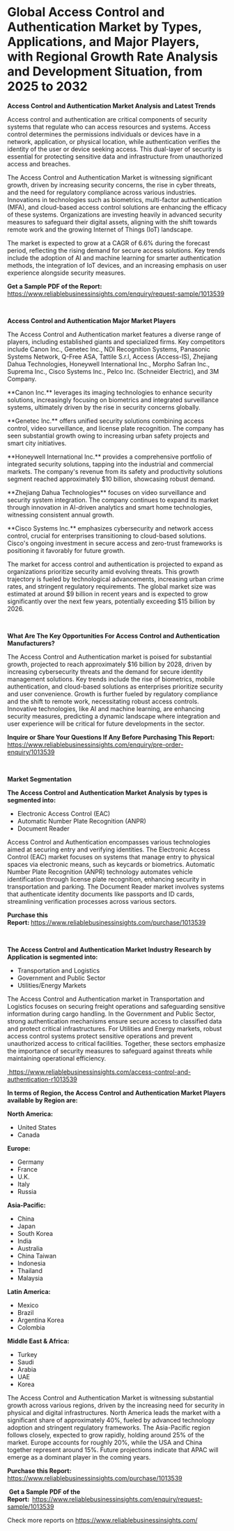 <p><h1>Global Access Control and Authentication Market by Types, Applications, and Major Players, with Regional Growth Rate Analysis and Development Situation, from 2025 to 2032</h1></p><p><strong>Access Control and Authentication Market Analysis and Latest Trends</strong></p>
<p><p>Access control and authentication are critical components of security systems that regulate who can access resources and systems. Access control determines the permissions individuals or devices have in a network, application, or physical location, while authentication verifies the identity of the user or device seeking access. This dual-layer of security is essential for protecting sensitive data and infrastructure from unauthorized access and breaches.</p><p>The Access Control and Authentication Market is witnessing significant growth, driven by increasing security concerns, the rise in cyber threats, and the need for regulatory compliance across various industries. Innovations in technologies such as biometrics, multi-factor authentication (MFA), and cloud-based access control solutions are enhancing the efficacy of these systems. Organizations are investing heavily in advanced security measures to safeguard their digital assets, aligning with the shift towards remote work and the growing Internet of Things (IoT) landscape.</p><p>The market is expected to grow at a CAGR of 6.6% during the forecast period, reflecting the rising demand for secure access solutions. Key trends include the adoption of AI and machine learning for smarter authentication methods, the integration of IoT devices, and an increasing emphasis on user experience alongside security measures.</p></p>
<p><strong>Get a Sample PDF of the Report:&nbsp;</strong> <a href="https://www.reliablebusinessinsights.com/enquiry/request-sample/1013539?utm_campaign=2446&utm_medium=2&utm_source=Github&utm_content=ia&utm_term=06032025&utm_id=access-control-and-authentication">https://www.reliablebusinessinsights.com/enquiry/request-sample/1013539</a></p>
<p>&nbsp;</p>
<p><strong>Access Control and Authentication Major Market Players</strong></p>
<p><p>The Access Control and Authentication market features a diverse range of players, including established giants and specialized firms. Key competitors include Canon Inc., Genetec Inc., NDI Recognition Systems, Panasonic Systems Network, Q-Free ASA, Tattile S.r.l, Access (Access-IS), Zhejiang Dahua Technologies, Honeywell International Inc., Morpho Safran Inc., Suprema Inc., Cisco Systems Inc., Pelco Inc. (Schneider Electric), and 3M Company.</p><p>**Canon Inc.** leverages its imaging technologies to enhance security solutions, increasingly focusing on biometrics and integrated surveillance systems, ultimately driven by the rise in security concerns globally.</p><p>**Genetec Inc.** offers unified security solutions combining access control, video surveillance, and license plate recognition. The company has seen substantial growth owing to increasing urban safety projects and smart city initiatives.</p><p>**Honeywell International Inc.** provides a comprehensive portfolio of integrated security solutions, tapping into the industrial and commercial markets. The company's revenue from its safety and productivity solutions segment reached approximately $10 billion, showcasing robust demand.</p><p>**Zhejiang Dahua Technologies** focuses on video surveillance and security system integration. The company continues to expand its market through innovation in AI-driven analytics and smart home technologies, witnessing consistent annual growth.</p><p>**Cisco Systems Inc.** emphasizes cybersecurity and network access control, crucial for enterprises transitioning to cloud-based solutions. Cisco's ongoing investment in secure access and zero-trust frameworks is positioning it favorably for future growth.</p><p>The market for access control and authentication is projected to expand as organizations prioritize security amid evolving threats. This growth trajectory is fueled by technological advancements, increasing urban crime rates, and stringent regulatory requirements. The global market size was estimated at around $9 billion in recent years and is expected to grow significantly over the next few years, potentially exceeding $15 billion by 2026.</p></p>
<p>&nbsp;</p>
<p><strong>What Are The Key Opportunities For Access Control and Authentication Manufacturers?</strong></p>
<p><p>The Access Control and Authentication market is poised for substantial growth, projected to reach approximately $16 billion by 2028, driven by increasing cybersecurity threats and the demand for secure identity management solutions. Key trends include the rise of biometrics, mobile authentication, and cloud-based solutions as enterprises prioritize security and user convenience. Growth is further fueled by regulatory compliance and the shift to remote work, necessitating robust access controls. Innovative technologies, like AI and machine learning, are enhancing security measures, predicting a dynamic landscape where integration and user experience will be critical for future developments in the sector.</p></p>
<p><strong>Inquire or Share Your Questions If Any Before Purchasing This Report:</strong> <a href="https://www.reliablebusinessinsights.com/enquiry/pre-order-enquiry/1013539?utm_campaign=2446&utm_medium=2&utm_source=Github&utm_content=ia&utm_term=06032025&utm_id=access-control-and-authentication">https://www.reliablebusinessinsights.com/enquiry/pre-order-enquiry/1013539</a></p>
<p>&nbsp;</p>
<p><strong>Market Segmentation</strong></p>
<p><strong>The Access Control and Authentication Market Analysis by types is segmented into:</strong></p>
<p><ul><li>Electronic Access Control (EAC)</li><li>Automatic Number Plate Recognition (ANPR)</li><li>Document Reader</li></ul></p>
<p><p>Access Control and Authentication encompasses various technologies aimed at securing entry and verifying identities. The Electronic Access Control (EAC) market focuses on systems that manage entry to physical spaces via electronic means, such as keycards or biometrics. Automatic Number Plate Recognition (ANPR) technology automates vehicle identification through license plate recognition, enhancing security in transportation and parking. The Document Reader market involves systems that authenticate identity documents like passports and ID cards, streamlining verification processes across various sectors.</p></p>
<p><strong>Purchase this Report:&nbsp;</strong><a href="https://www.reliablebusinessinsights.com/purchase/1013539?utm_campaign=2446&utm_medium=2&utm_source=Github&utm_content=ia&utm_term=06032025&utm_id=access-control-and-authentication">https://www.reliablebusinessinsights.com/purchase/1013539</a></p>
<p>&nbsp;</p>
<p><strong>The Access Control and Authentication Market Industry Research by Application is segmented into:</strong></p>
<p><ul><li>Transportation and Logistics</li><li>Government and Public Sector</li><li>Utilities/Energy Markets</li></ul></p>
<p><p>The Access Control and Authentication market in Transportation and Logistics focuses on securing freight operations and safeguarding sensitive information during cargo handling. In the Government and Public Sector, strong authentication mechanisms ensure secure access to classified data and protect critical infrastructures. For Utilities and Energy markets, robust access control systems protect sensitive operations and prevent unauthorized access to critical facilities. Together, these sectors emphasize the importance of security measures to safeguard against threats while maintaining operational efficiency.</p></p>
<p><a href="https://www.reliablebusinessinsights.com/access-control-and-authentication-r1013539?utm_campaign=2446&utm_medium=2&utm_source=Github&utm_content=ia&utm_term=06032025&utm_id=access-control-and-authentication">&nbsp;https://www.reliablebusinessinsights.com/access-control-and-authentication-r1013539</a></p>
<p><strong>In terms of Region, the Access Control and Authentication Market Players available by Region are:</strong></p>
<p>
    <p> <strong> North America: </strong>
        <ul>
            <li>United States</li>
            <li>Canada</li>
        </ul>
        </p> 
    <p> <strong> Europe: </strong>
        <ul>
            <li>Germany</li>
            <li>France</li>
            <li>U.K.</li>
            <li>Italy</li>
            <li>Russia</li>
        </ul>
        </p> 
    <p> <strong> Asia-Pacific: </strong>
        <ul>
            <li>China</li>
            <li>Japan</li>
            <li>South Korea</li>
            <li>India</li>
            <li>Australia</li>
            <li>China Taiwan</li>
            <li>Indonesia</li>
            <li>Thailand</li>
            <li>Malaysia</li>
        </ul>
        </p> 
    <p> <strong> Latin America: </strong>
        <ul>
            <li>Mexico</li>
            <li>Brazil</li>
            <li>Argentina Korea</li>
            <li>Colombia</li>
        </ul>
        </p> 
    <p> <strong> Middle East & Africa: </strong>
        <ul>
            <li>Turkey</li>
            <li>Saudi</li>
            <li>Arabia</li>
            <li>UAE</li>
            <li>Korea</li>
        </ul>
    </p>
    </p>
<p><p>The Access Control and Authentication Market is witnessing substantial growth across various regions, driven by the increasing need for security in physical and digital infrastructures. North America leads the market with a significant share of approximately 40%, fueled by advanced technology adoption and stringent regulatory frameworks. The Asia-Pacific region follows closely, expected to grow rapidly, holding around 25% of the market. Europe accounts for roughly 20%, while the USA and China together represent around 15%. Future projections indicate that APAC will emerge as a dominant player in the coming years.</p></p>
<p><strong>Purchase this Report: </strong><a href="https://www.reliablebusinessinsights.com/purchase/1013539?utm_campaign=2446&utm_medium=2&utm_source=Github&utm_content=ia&utm_term=06032025&utm_id=access-control-and-authentication">https://www.reliablebusinessinsights.com/purchase/1013539</a></p>
<p>&nbsp;<strong>Get a Sample PDF of the Report:&nbsp;&nbsp;</strong><a href="https://www.reliablebusinessinsights.com/enquiry/request-sample/1013539?utm_campaign=2446&utm_medium=2&utm_source=Github&utm_content=ia&utm_term=06032025&utm_id=access-control-and-authentication">https://www.reliablebusinessinsights.com/enquiry/request-sample/1013539</a></p>
<p><strong></strong></p>
<p>Check more reports on <a href="https://www.reliablebusinessinsights.com/?utm_campaign=2446&utm_medium=2&utm_source=Github&utm_content=ia&utm_term=06032025&utm_id=access-control-and-authentication">https://www.reliablebusinessinsights.com/</a></p>